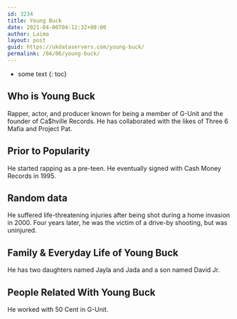 ```yaml
---
id: 3234
title: Young Buck
date: 2021-04-06T04:12:32+00:00
author: Laima
layout: post
guid: https://ukdataservers.com/young-buck/
permalink: /04/06/young-buck/
---
```


* some text
{: toc}


## Who is Young Buck
                  
                  
                  
Rapper, actor, and producer known for being a member of G-Unit and the founder of Ca$hville Records. He has collaborated with the likes of Three 6 Mafia and Project Pat.
                  
              
            
              
            
                
                
                
## Prior to Popularity
                  
                  
                  
He started rapping as a pre-teen. He eventually signed with Cash Money Records in 1995.
                  
              
            
              
            
                
                
                
## Random data
                  
                  
                  
He suffered life-threatening injuries after being shot during a home invasion in 2000. Four years later, he was the victim of a drive-by shooting, but was uninjured.
                  
              
            
              
            
                
                
                
## Family & Everyday Life of Young Buck
                  
                  
                  
He has two daughters named Jayla and Jada and a son named David Jr.
                  
              
            
              
            
                
                
                
## People Related With Young Buck
                  
                  
                  
He worked with 50 Cent in G-Unit.
                  
              
            
              
            
                
              
            
              
              
            
            
              
            
          
          
          
